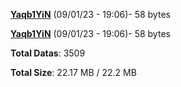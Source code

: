 [**Yaqb1YiN**](/data/Yaqb1YiN.txt) (09/01/23 - 19:06)- 58 bytes

[**Yaqb1YiN**](/data/Yaqb1YiN.txt) (09/01/23 - 19:06)- 58 bytes

**Total Datas**: 3509

**Total Size**: 22.17 MB / 22.2 MB